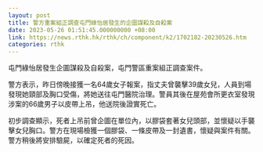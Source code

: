 ```yaml
---
layout: post
title: 警方重案組正調查屯門綠怡居發生的企圖謀殺及自殺案
date: 2023-05-26 01:51:45.000000000 +08:00
link: https://news.rthk.hk/rthk/ch/component/k2/1702182-20230526.htm
categories: rthk
---
```


屯門綠怡居發生企圖謀殺及自殺案，屯門警區重案組正調查案件。

警方表示，昨日傍晚接獲一名64歲女子報案，指丈夫曾襲擊39歲女兒，人員到場發現她頸部及胸口受傷，將她送往屯門醫院治理。警員其後在屋苑會所更衣室發現涉案的66歲男子以皮帶上吊，他送院後證實死亡。

初步調查顯示，死者上吊前曾企圖在單位內，以膠袋套著女兒頭部，並懷疑以手襲擊女兒胸口。警方在現場檢獲一個膠袋、一條皮帶及一封遺書，懷疑與案件有關。警方稍後將安排驗屍，以確定死者的死因。
